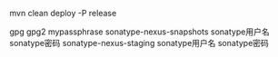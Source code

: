 mvn clean deploy -P release


<profile>
        <id>gpg</id>
        <properties>
            <gpg.executable>gpg2</gpg.executable>
            <gpg.passphrase>mypassphrase</gpg.passphrase>
        </properties>
    </profile>

<server>
        <id>sonatype-nexus-snapshots</id>
        <username>sonatype用户名</username>
        <password>sonatype密码</password>
    </server>
    <server>
        <id>sonatype-nexus-staging</id>
        <username>sonatype用户名</username>
        <password>sonatype密码</password>
    </server>